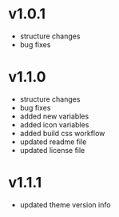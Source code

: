 # v1.0.1
* structure changes
* bug fixes

# v1.1.0
* structure changes
* bug fixes
* added new variables
* added icon variables
* added build css workflow
* updated readme file
* updated license file

# v1.1.1
* updated theme version info